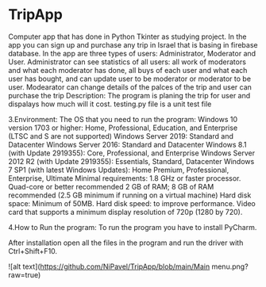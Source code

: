 # TripApp
 Computer app that has done in Python Tkinter as studying project. In the app you can sign up and purchase any trip in Israel that is basing in firebase database. In the app are three types of users: Administrator, Moderator and User. Administrator can see statistics of all users: all work of moderators and what each moderator has done, all buys of each user and what each user has bought, and can update user to be moderator or moderator to be user. Modearator can change details of the palces of the trip and user can purchase the trip
Description: The program is planing the trip for user and dispalays how much will it cost. testing.py file is a unit test file

3.Environment: The OS that you need to run the program: Windows 10 version 1703 or higher: Home, Professional, Education, and Enterprise (LTSC and S are not supported) Windows Server 2019: Standard and Datacenter Windows Server 2016: Standard and Datacenter Windows 8.1 (with Update 2919355): Core, Professional, and Enterprise Windows Server 2012 R2 (with Update 2919355): Essentials, Standard, Datacenter Windows 7 SP1 (with latest Windows Updates): Home Premium, Professional, Enterprise, Ultimate Minimal requirements: 1.8 GHz or faster processor. Quad-core or better recommended 2 GB of RAM; 8 GB of RAM recommended (2.5 GB minimum if running on a virtual machine) Hard disk space: Minimum of 50MB. Hard disk speed: to improve performance. Video card that supports a minimum display resolution of 720p (1280 by 720).

4.How to Run the program: To run the program you have to install PyCharm.

After installation open all the files in the program and run the driver with Ctrl+Shift+F10.

![alt text](https://github.com/NiPavel/TripApp/blob/main/Main menu.png?raw=true)
